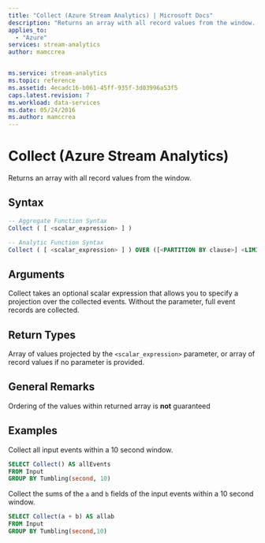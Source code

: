 ```yaml
---
title: "Collect (Azure Stream Analytics) | Microsoft Docs"
description: "Returns an array with all record values from the window. "
applies_to: 
  - "Azure"
services: stream-analytics
author: mamccrea


ms.service: stream-analytics
ms.topic: reference
ms.assetid: 4ecadc16-b061-45ff-935f-3d03996a53f5
caps.latest.revision: 7
ms.workload: data-services
ms.date: 05/24/2016
ms.author: mamccrea
---
```


# Collect (Azure Stream Analytics)
Returns an array with all record values from the window.

 
 ## Syntax  
  
```SQL
-- Aggregate Function Syntax
Collect ( [ <scalar_expression> ] )

-- Analytic Function Syntax
Collect ( [ <scalar_expression> ] ) OVER ([<PARTITION BY clause>] <LIMIT DURATION clause> [<WHEN clause>])
```  
  
## Arguments
Collect takes an optional scalar expression that allows you to specify a projection over the collected events. Without the parameter, full event records are collected.
  
## Return Types  
Array of values projected by the `<scalar_expression>` parameter, or array of record values if no parameter is provided.  

## General Remarks
Ordering of the values within returned array is **not** guaranteed

## Examples

Collect all input events within a 10 second window.

```SQL  
SELECT Collect() AS allEvents 
FROM Input 
GROUP BY Tumbling(second, 10) 
```

Collect the sums of the `a` and `b` fields of the input events within a 10 second window.

```SQL  
SELECT Collect(a + b) AS allab 
FROM Input 
GROUP BY Tumbling(second,10) 
```
